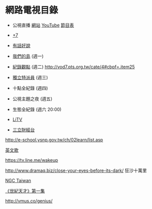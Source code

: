 # 網路電視目錄
* 公視直播 [網站](http://www.pts.org.tw/ptslive/live/) [YouTube](https://youtu.be/zjGR32QyTkQ) [節目表](https://docs.google.com/spreadsheets/d/11-2PV-m-nO05dYpdeviXdp75E08QNBAuX9f1IrG68Tk/pubhtml)
* [+7](http://vod7.pts.org.tw)
* [有話好說](https://www.youtube.com/user/PTSTalk)
* [我們的島](https://www.youtube.com/channel/UCiNrmbGfxRnzVVqg4a9banQ) (週一)
* [紀錄觀點](https://www.youtube.com/channel/UCVrJDXSpLMtnCfK5ckK3vAg) (週二) http://vod7.pts.org.tw/cate/4#cbpf=.item25
* <a href="https://www.youtube.com/user/news50402">獨立特派員</a> (週三)
* 十點全紀錄 (週四)
* 公視主題之夜 (週五)
* 生態全紀錄 (週六 20:00)

* [LiTV](https://www.litv.tv)
* [三立財經台](https://www.youtube.com/watch?v=-CW5HRRmMUk)

http://e-school.ysnp.gov.tw/ch/02learn/list.asp

[英文歌](english_song.md)

https://tv.line.me/wakeup

http://www.dramaq.biz/close-your-eyes-before-its-dark/
狂沙十萬里

[NGC Taiwan](https://www.youtube.com/channel/UCzuH3UncFcXOKrz4XOYARTw)

[《世紀天才》第一集](https://www.youtube.com/watch?v=2JEa4mLY4Pk)

http://vmus.co/genius/
